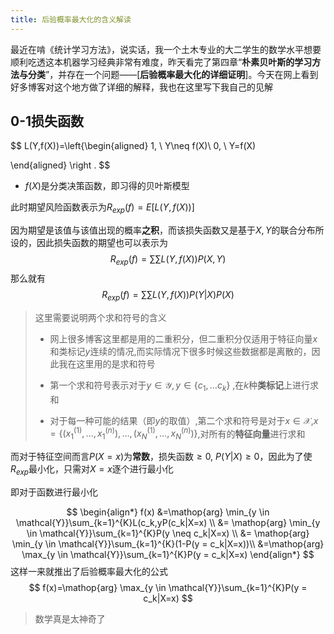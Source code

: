 ```yaml
---
title: 后验概率最大化的含义解读
---
```


最近在啃《统计学习方法》，说实话，我一个土木专业的大二学生的数学水平想要顺利吃透这本机器学习经典非常有难度，昨天看完了第四章“**朴素贝叶斯的学习方法与分类**”，并存在一个问题——[**后验概率最大化的详细证明**]。今天在网上看到好多博客对这个地方做了详细的解释，我也在这里写下我自己的见解

## 0-1损失函数

$$
L(Y,f(X))=\left\{\begin{aligned}
1, \ Y\neq f(X)\\
0, \ Y=f(X)

\end{aligned} \right .
$$

-  $f(X)$是分类决策函数，即习得的贝叶斯模型

  此时期望风险函数表示为$R_{exp}(f)=E[L(Y,f(X))]$

因为期望是该值与该值出现的概率**之积**，而该损失函数又是基于$X,Y$的联合分布所设的，因此损失函数的期望也可以表示为
$$
R_{exp}(f)=\sum\sum L(Y,f(X)) P(X,Y)
$$
那么就有
$$
R_{exp}(f)=\sum \sum L(Y,f(X))P(Y|X)P(X)
$$

> 这里需要说明两个求和符号的含义
>
> - 网上很多博客这里都是用的二重积分，但二重积分仅适用于特征向量$x$和类标记$y$连续的情况,而实际情况下很多时候这些数据都是离散的，因此我在这里用的是求和符号
>
> - 第一个求和符号表示对于$y \in \mathcal{Y},y \in \{c_1,\ldots c_k\}$ ,在$k$种**类标记**上进行求和
>
> - 对于每一种可能的结果（即$y$的取值）,第二个求和符号是对于$x \in \mathcal{X}$,$x=\{(x^{(1)}_{1} ,\ldots, x^{(n)}_{1}),\ldots,(x^{(1)}_{N} ,\ldots, x^{(n)}_{N}) \}$,对所有的**特征向量**进行求和

而对于特征空间而言$P(X=x)$为**常数**，损失函数$\geq 0$, $P(Y|X) \geq 0$，因此为了使$R_{exp}$最小化，只需对$X=x$逐个进行最小化

即对于函数进行最小化


$$
\begin{align*}
  f(x) &=\mathop{arg} \min_{y \in \mathcal{Y}}\sum_{k=1}^{K}L(c_k,yP(c_k|X=x)  \\
    &= \mathop{arg} \min_{y \in \mathcal{Y}}\sum_{k=1}^{K}P(y \neq c_k|X=x) \\
    &= \mathop{arg} \min_{y \in \mathcal{Y}}\sum_{k=1}^{K}(1-P(y = c_k|X=x))\\
    &=\mathop{arg} \max_{y \in \mathcal{Y}}\sum_{k=1}^{K}P(y = c_k|X=x)
\end{align*}
$$
这样一来就推出了后验概率最大化的公式
$$
f(x)=\mathop{arg} \max_{y \in \mathcal{Y}}\sum_{k=1}^{K}P(y = c_k|X=x)
$$


> 数学真是太神奇了
